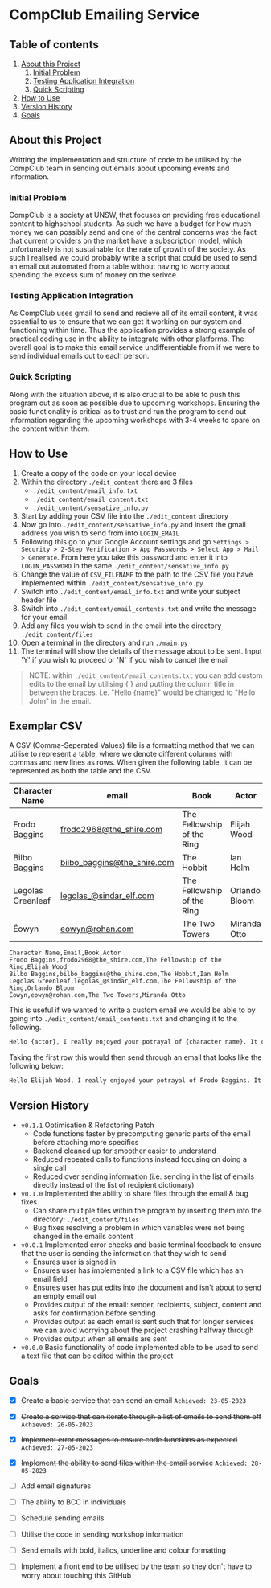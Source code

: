 # CompClub Emailing Service

## Table of contents
1. [About this Project](#About)
    1. [Initial Problem](#Initial_Problem)
    2. [Testing Application Integration](#Integration)
    3. [Quick Scripting](#Scripting)
3. [How to Use](#Use)
4. [Version History](#History)
5. [Goals](#Goals)

## About this Project <a name="About"></a>
Writting the implementation and structure of code to be utilised by the CompClub team in sending out emails about upcoming events and information.

### Initial Problem <a name="Initial_Problem"></a>
CompClub is a society at UNSW, that focuses on providing free educational content to highschool students. As such we have a budget for how much money we can possibly send and one of the central concerns was the fact that current providers on the market have a subscription model, which unfortunately is not sustainable for the rate of growth of the society. As such I realised we could probably write a script that could be used to send an email out automated from a table without having to worry about spending the excess sum of money on the serivce.

### Testing Application Integration <a name="Integration"></a>
As CompClub uses gmail to send and recieve all of its email content, it was essential to us to ensure that we can get it working on our system and functioning within time. Thus the application provides a strong example of practical coding use in the ability to integrate with other platforms. The overall goal is to make this email service undifferentiable from if we were to send individual emails out to each person.

### Quick Scripting <a name="Scripting"></a>
Along with the situation above, it is also crucial to be able to push this program out as soon as possible due to upcoming workshops. Ensuring the basic functionality is critical as to trust and run the program to send out information regarding the upcoming workshops with 3-4 weeks to spare on the content within them.

## How to Use <a name="Use"></a>
1. Create a copy of the code on your local device
2. Within the directory ```./edit_content``` there are 3 files
    - ```./edit_content/email_info.txt```
    - ```./edit_content/email_content.txt```
    - ```./edit_content/sensative_info.py```
4. Start by adding your CSV file into the ```./edit_content``` directory
5. Now go into ```./edit_content/sensative_info.py``` and insert the gmail address you wish to send from into ```LOGIN_EMAIL```
6. Following this go to your Google Account settings and go ```Settings > Security > 2-Step Verification > App Passwords > Select App > Mail > Generate```. From here you take this password and enter it into ```LOGIN_PASSWORD``` in the same ```./edit_content/sensative_info.py```
7. Change the value of ```CSV_FILENAME``` to the path to the CSV file you have implemented within ```./edit_content/sensative_info.py```
8. Switch into ```./edit_content/email_info.txt``` and write your subject header file
9. Switch into ```./edit_content/email_contents.txt``` and write the message for your email
10. Add any files you wish to send in the email into the directory ```./edit_content/files```
11. Open a terminal in the directory and run ```./main.py```
12. The terminal will show the details of the message about to be sent. Input 'Y' if you wish to proceed or 'N' if you wish to cancel the email

> NOTE: within ```./edit_content/email_contents.txt``` you can add custom edits to the email by utilising { } and putting the column title in between the braces. i.e. "Hello {name}" would be changed to "Hello John" in the email.

## Exemplar CSV

A CSV (Comma-Seperated Values) file is a formatting method that we can utilise to represent a table, where we denote different columns with commas and new lines as rows. When given the following table, it can be represented as both the table and the CSV.

| Character Name    | email                       | Book                       | Actor         |
|-------------------|-----------------------------|----------------------------|---------------|
| Frodo Baggins     | frodo2968@the_shire.com     | The Fellowship of the Ring | Elijah Wood   |
| Bilbo Baggins     | bilbo_baggins@the_shire.com | The Hobbit                 | Ian Holm      |
| Legolas Greenleaf | legolas_@sindar_elf.com     | The Fellowship of the Ring | Orlando Bloom |
| Éowyn             | eowyn@rohan.com             | The Two Towers             | Miranda Otto  |

```csv
Character Name,Email,Book,Actor
Frodo Baggins,frodo2968@the_shire.com,The Fellowship of the Ring,Elijah Wood
Bilbo Baggins,bilbo_baggins@the_shire.com,The Hobbit,Ian Holm
Legolas Greenleaf,legolas_@sindar_elf.com,The Fellowship of the Ring,Orlando Bloom
Éowyn,eowyn@rohan.com,The Two Towers,Miranda Otto
```

This is useful if we wanted to write a custom email we would be able to by going into ```./edit_content/email_contents.txt``` and changing it to the following.
```txt
Hello {actor}, I really enjoyed your potrayal of {character name}. It capsured their essence in {book}.
```

Taking the first row this would then send through an email that looks like the following below:
```txt
Hello Elijah Wood, I really enjoyed your potrayal of Frodo Baggins. It capsured their essence in The Fellowship of the Ring.
```

## Version History <a name="History"></a>
- ```v0.1.1``` Optimisation & Refactoring Patch
    - Code functions faster by precomputing generic parts of the email before attaching more specifics
    - Backend cleaned up for smoother easier to understand
    - Reduced repeated calls to functions instead focusing on doing a single call
    - Reduced over sending information (i.e. sending in the list of emails directly instead of the list of recipient dictionary)
- ```v0.1.0``` Implemented the ability to share files through the email & bug fixes
    - Can share multiple files within the program by inserting them into the directory: ```./edit_content/files```
    - Bug fixes resolving a problem in which variables were not being changed in the emails content
- ```v0.0.1``` Implemented error checks and basic terminal feedback to ensure that the user is sending the information that they wish to send
    - Ensures user is signed in
    - Ensures user has implemented a link to a CSV file which has an email field
    - Ensures user has put edits into the document and isn't about to send an empty email out
    - Provides output of the email: sender, recipients, subject, content and asks for confirmation before sending
    - Provides output as each email is sent such that for longer services we can avoid worrying about the project crashing halfway through
    - Provides output when all emails are sent
- ```v0.0.0``` Basic functionality of code implemented able to be used to send a text file that can be edited within the project

## Goals <a name="Goals"></a>
- [x] ~~Create a basic service that can send an email~~ ```Achieved: 23-05-2023```
- [x] ~~Create a service that can iterate through a list of emails to send them off~~ ```Achieved: 26-05-2023```
- [x] ~~Implement error messages to ensure code functions as expected~~ ```Achieved: 27-05-2023```
- [x] ~~Implement the ability to send files within the email service~~ ```Achieved: 28-05-2023```
- [ ] Add email signatures
- [ ] The ability to BCC in individuals
- [ ] Schedule sending emails
- [ ] Utilise the code in sending workshop information
- [ ] Send emails with bold, italics, underline and colour formatting
- [ ] Implement a front end to be utilised by the team so they don't have to worry about touching this GitHub

